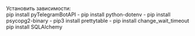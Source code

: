 Установить зависимости:  
pip install pyTelegramBotAPI   -
pip install python-dotenv   -
pip install psycopg2-binary   -
pip3 install prettytable  -
pip install change_wait_timeout  
pip install SQLAlchemy 